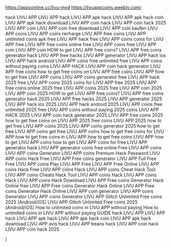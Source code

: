 https://appsonline.cc/livu-mod
https://livuappcoins.weebly.com/


hack LIVU APP
LIVU APP hack
LIVU APP apk hack
LIVU APP apk hack coin
LIVU APP apk hack download
LIVU APP coin hack
LIVU APP coin hack 2025
LIVU APP coin
LIVU APP coin free download
LIVU APP coin kaufen
LIVU APP coins
LIVU APP coins recharge
LIVU APP free coins
LIVU APP unlimited coins apk
free LIVU APP hack
free LIVU APP coins
coins for LIVU APP free
LIVU APP free coins online
free LIVU APP coins
free LIVU APP coin
LIVU APP coin
HOW to get LIVU APP free coins?
LIVU APP free coins generator hack
LIVU APP free hacks
LIVU APP generator
LIVU APP hack ios
LIVU APP hack android
LIVU APP coins free unlimited
free LIVU APP coins without paying
coins LIVU APP HACK
LIVU APP coin hack generator
LIVU APP free coins
how to get free coins on LIVU APP
free coins LIVU APP
how to get free LIVU APP coins
LIVU APP coins generator
free LIVU APP hack 2025
free LIVU APP coins 2025
coins for LIVU APP free 2025
LIVU APP free coins online 2025
free LIVU APP coins 2025
free LIVU APP coin 2025
LIVU APP coin 2025
HOW to get LIVU APP free coins?
LIVU APP free coins generator hack 2025
LIVU APP free hacks 2025
LIVU APP generator 2025
LIVU APP hack ios 2025
LIVU APP hack android 2025
LIVU APP coins free unlimited 2025
free LIVU APP coins without paying 2025
coins LIVU APP HACK 2025
LIVU APP coin hack generator 2025
LIVU APP free coins 2025
how to get free coins on LIVU APP 2025
free coins LIVU APP 2025
how to get free LIVU APP coins 2025
LIVU APP coins generator 2025
how to get free LIVU APP coins
get free LIVU APP coins
how to get free coins for LIVU APP
how to get free coins in LIVU APP
how to get free coins LIVU APP
how to get LIVU APP coins
how to get LIVU APP coins for free
LIVU APP generator hack
LIVU APP generator coins free online
Free LIVU APP coins
LIVU APP coins Generator
LIVU APP coins Premium Hack Password
LIVU APP coins Hack Free
LIVU APP Free coins generator
LIVU APP Full Free
Free LIVU APP coins
Play LIVU APP Free
LIVU APP Free Online
LIVU APP coins Hack Free
LIVU APP coins Hack
LIVU APP coins Cheat Hack Tool
LIVU APP coins Cheats Hack Tool
LIVU APP coins Hack
LIVU APP coins Hack
LIVU APP coins Hack Download
LIVU APP Free coins Generator Hack Online free
LIVU APP Free coins Generator Hack Online
LIVU APP Free coins Generator Hack Online
LIVU APP coin generator
LIVU APP coins Generator
LIVU APP coins Generator
LIVU APP Glitch Unlimited Free coins 2025 [Android/iOS]
LIVU APP Glitch Unlimited Free coins 2025 [Android/iOS]
How to unlimited coins in LIVU APP without paying
How to unlimited coins in LIVU APP without paying GUIDE
hack LIVU APP
LIVU APP hack
LIVU APP apk hack
LIVU APP apk hack coin
LIVU APP apk hack download
LIVU APP avis hack
LIVU APP beans hack
LIVU APP coin hack
LIVU APP coin hack 2025







)
